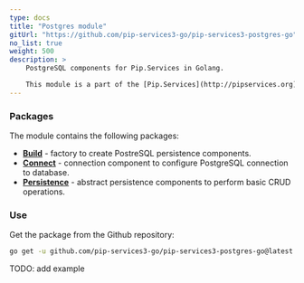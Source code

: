 ```yaml
---
type: docs
title: "Postgres module"
gitUrl: "https://github.com/pip-services3-go/pip-services3-postgres-go"
no_list: true
weight: 500
description: > 
    PostgreSQL components for Pip.Services in Golang. 

    This module is a part of the [Pip.Services](http://pipservices.org) polyglot microservices toolkit. It provides a set of components to implement PostgreSQL persistence.
---
```


### Packages

The module contains the following packages:
- [**Build**](build) - factory to create PostreSQL persistence components.
- [**Connect**](connect) - connection component to configure PostgreSQL connection to database.
- [**Persistence**](persistence) - abstract persistence components to perform basic CRUD operations.


### Use

Get the package from the Github repository:
```bash
go get -u github.com/pip-services3-go/pip-services3-postgres-go@latest
```

TODO: add example
